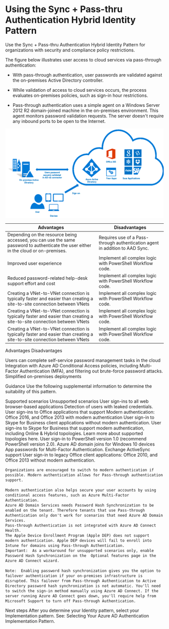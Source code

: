 # Using the Sync + Pass-thru Authentication Hybrid Identity Pattern

Use the Sync + Pass-thru Authentication Hybrid Identity Pattern for organizations with security and compliance policy restrictions. 

The figure below illustrates user access to cloud services via pass-through authentication: 

- With pass-through authentication, user passwords are validated against the on-premises Active Directory controller. 

- While validation of access to cloud services occurs, the process evaluates on-premises policies, such as sign-in hour restrictions.

- Pass-through authentication uses a simple agent on a Windows Server 2012 R2 domain-joined machine in the on-premises environment. This agent monitors password validation requests. The server doesn't require any inbound ports to be open to the Internet.



![SyncPass](https://github.com/alvarovitta/Azure-Identity/blob/master/images/SyncPass.png)




|**Advantages** | **Disadvantages** |  
| -------------| -------------| 
|Depending on the resource being accessed, you can use the same password to authenticate the user either in the cloud or on-premises. |Requires use of a Pass-through authentication agent in addition to AAD Sync.|
|Improved user experience |Implement all complex logic with PowerShell Workflow code.| Additional agents are required on multiple on-premises servers to provide high availability for sign-in requests |
|Reduced password-related help-desk support effort and cost |Implement all complex logic with PowerShell Workflow code.|
|Creating a VNet-to-VNet connection is typically faster and easier than creating a site-to-site connection between VNets |Implement all complex logic with PowerShell Workflow code.|
|Creating a VNet-to-VNet connection is typically faster and easier than creating a site-to-site connection between VNets |Implement all complex logic with PowerShell Workflow code.|
|Creating a VNet-to-VNet connection is typically faster and easier than creating a site-to-site connection between VNets |Implement all complex logic with PowerShell Workflow code.|

Advantages	Disadvantages
	


Users can complete self-service password management tasks in the cloud	
Integration with Azure AD Conditional Access policies, including Multi-Factor Authentication (MFA), and filtering out brute-force password attacks.	
Simplified on-premises deployments	



Guidance
Use the following supplemental information to determine the suitability of this pattern.

Supported scenarios	Unsupported scenarios
User sign-ins to all web browser-based applications	Detection of users with leaked credentials.
User sign-ins to Office applications that support Modern authentication: Office 2016, and Office 2013 with modern authentication	User sign-in to Skype for Business client applications without modern authentication.
User sign-ins to Skype for Business that support modern authentication, including Online & Hybrid topologies.  Learn more about supported topologies here.	User sign-in to PowerShell version 1.0 (recommend PowerShell version 2.0).
Azure AD domain joins for Windows 10 devices	App passwords for Multi-Factor Authentication.
Exchange ActiveSync support	User sign-in to legacy Office client applications: Office 2010, and Office 2013 without modern authentication. 
	
	Organizations are encouraged to switch to modern authentication if possible. Modern authentication allows for Pass-through authentication support. 
	
	Modern authentication also helps secure your user accounts by using conditional access features, such as Azure Multi-Factor Authentication.
	Azure AD Domain Services needs Password Hash Synchronization to be enabled on the tenant. Therefore tenants that use Pass-through Authentication only don't work for scenarios that need Azure AD Domain Services.
	Pass-through Authentication is not integrated with Azure AD Connect Health.
	The Apple Device Enrollment Program (Apple DEP) does not support modern authentication. Apple DEP devices will fail to enroll into Intune for domains using Pass-through Authentication.
	Important:  As a workaround for unsupported scenarios only, enable Password Hash Synchronization on the  Optional features page in the Azure AD Connect wizard. 
	
	Note:  Enabling password hash synchronization gives you the option to failover authentication if your on-premises infrastructure is disrupted. This failover from Pass-through Authentication to Active Directory password hash synchronization is not automatic. You'll need to switch the sign-in method manually using Azure AD Connect. If the server running Azure AD Connect goes down, you'll require help from Microsoft Support to turn off Pass-through Authentication.
	



Next steps
After you determine your Identity pattern, select your Implementation pattern. See: Selecting Your Azure AD Authentication Implementation Pattern.


